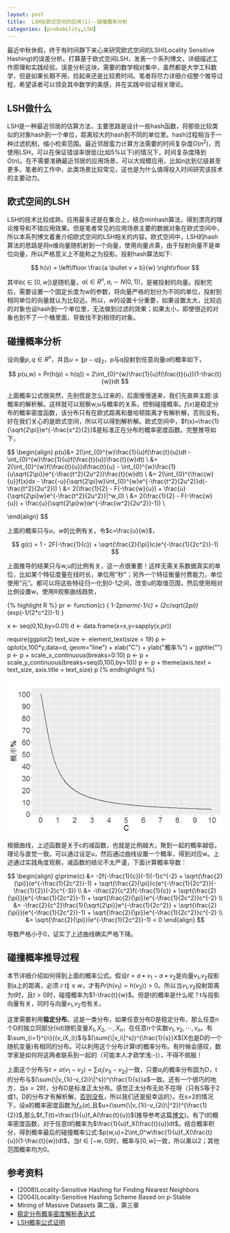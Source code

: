 ```yaml
---
layout: post
title:  LSH在欧式空间的应用(1)--碰撞概率分析
categories: [probability,LSH]
---
```


最近中秋休假，终于有时间静下来心来研究欧式空间的LSH(Locality Sensitive Hashing)的误差分析。打算基于欧式空间LSH，发表一个系列博文，详细描述工作原理和实践经验。误差分析这块，需要的数学相对集中，虽然都是大学工科数学，但是如果长期不用，捡起来还是比较费时间。笔者将尽力详细介绍整个推导过程，希望读者可以领会其中数学的美感，并在实践中验证相关理论。

## LSH做什么

LSH是一种最近邻居的估算方法，主要思路是设计一些hash函数，将那些比较类似的对象hash到一个单位，距离较大的hash到不同的单位里。hash过程相当于一种过滤机制，缩小检索范围。最近邻居蛮力计算方法需要的时间复杂度$O(n^2)$，而使用LSH，可以在保证错误率很低(比如5%以下)的情况下，时间复杂度降到$O(n)$。在不需要准确最近邻居的应用场景，可以大规模应用，比如$n$达到亿级甚至更多。笔者的工作中，此类场景比较常见，这也是为什么值得投入时间研究该技术的主要动力。


## 欧式空间的LSH

LSH的技术比较成熟，应用最多还是在集合上，结合minhash算法，得到漂亮的理论推导和不错应用效果。但是笔者常见的应用场景主要的数据对象在欧式空间中，所以本系列博文着重介绍欧式空间的LSH相关的内容。欧式空间中，LSH的hash算法的思路是将n维向量随机射到一个向量，使用向量点乘，由于投射向量不是单位向量，所以严格意义上不能称之为投影。投射hash算法如下:

$$
	h(v) = \left\lfloor \frac{a \bullet v + b}{w} \right\rfloor
$$

其中$b(\in [0,w])$是随机量，$a (\in R^n,a_i \sim N(0,1))$，是被投射的向量。投射完后，需要设置一个固定长度为$w$的参数，将向量严格的划分为不同的单位，投射到相同单位的向量就认为比较近。所以，$w$的设置十分重要，如果设置太大，比较远的对象也设hash到一个单位里，无法做到过滤的效果；如果太小，即使很近的对象也到不了一个桶里面，导致找不到相领的对象。

## 碰撞概率分析

设向量$p,q \in R^n$，并且$u=\lVert p-q\rVert_2$，p与q投射到任意向量$a$的概率如下，

$$
	p(u,w) = Pr(h(p) = h(q)) = 2\int_{0}^{w}\frac{1}{u}f(\frac{t}{u})(1-\frac{t}{w})dt
$$

上面概率公式很突然，先别慌是怎么过来的，后面慢慢道来，我们先直奔主题:该概率的解析解。这样就可以观察w,u与概率的关系，控制碰撞概率。$f(x)$是稳定分布的概率密度函数，该分布只有在欧式距离和曼哈顿距离才有解析解，否则没有。好在我们关心的是欧式空间，所以可以得到解析解。欧式空间中，$f(x)=\frac{1}{\sqrt{2\pi}}e^{-\frac{x^2}{2}}$是标准正在分布的概率密度函数。完整推导如下，


$$
\begin{align}
	p(u)&= 2(\int_{0}^{w}\frac{1}{u}f(\frac{t}{u})dt - \int_{0}^{w}\frac{1}{u}f(\frac{t}{u})\frac{t}{w}dt) \\
        &= 2(\int_{0}^{w}f(\frac{t}{u})d\frac{t}{u} - \int_{0}^{w}\frac{1}{u\sqrt{2\pi}}e^{-\frac{t^2}{2u^2}}\frac{t}{w}dt) \\
        &= 2(\int_{0}^{\frac{w}{u}}f(x)dx - \frac{-u}{\sqrt{2\pi}w}\int_{0}^{w}e^{-\frac{t^2}{2u^2}}d(-\frac{t^2}{2u^2})) \\
        &= 2(\frac{1}{2} - F(-\frac{w}{u}) + \frac{u}{\sqrt{2\pi}w}e^{-\frac{t^2}{2u^2}}|^w_0) \\
        &= 2(\frac{1}{2} - F(-\frac{w}{u}) + \frac{u}{\sqrt{2\pi}w}(e^{-\frac{w^2}{2u^2}}-1)) \\
		 
\end{align}
$$
 
上面的概率只与$u$，$w$的比例有关，令$c=\frac{u}{w}$，
 
$$
	g(c) = 1 - 2F(-\frac{1}{c}) + \sqrt{\frac{2}{\pi}}c(e^{-\frac{1}{2c^2}}-1) 
$$

上面推导的结果只与w,u的比例有关，这一点很重要！这样无需关系数据真实的单位，比如某个特征度量在线时长，单位用"秒"；另外一个特征衡量付费能力，单位使用“元”。都可以将这些特征归一化到0-1之间，改变u的取值范围，然后使用相对比例设置w。使用R观察曲线趋势，

{% highlight R %}
pr <- function(c) {
  1-2*pnorm(-1/c) + (2*c/sqrt(2*pi))*(exp(-1/(2*c^2))-1)
}

x <- seq(0,10,by=0.01)
d <- data.frame(x=x,y=sapply(x,pr))

require(ggplot2)
text_size <- element_text(size = 19)
p <- qplot(x,100*y,data=d, geom="line") + xlab("C") + ylab("概率%") + ggtitle("") 
p <- p + scale_x_continuous(breaks=0:10)
p <- p + scale_y_continuous(breaks=seq(0,100,by=10))
p <- p + theme(axis.text = text_size,  axis.title = text_size)
p
{% endhighlight %}

<div align='center'>
	<img src="\img\prob_with_c_lsh.png"/>
</div>


根据曲线，上述函数是关于c的减函数，也就是比例越大，聚到一起的概率越低，理论与直觉一致。可以通过设定u，然后通过曲线设置一个概率，得到对应w。上述通过实践角度观察，减函数的结论不太严谨，下面计算概率导数：

$$
	\begin{align}
		g\prime(c) &= -2f(-\frac{1}{c})(-1)(-1)c^{-2} + \sqrt{\frac{2}{\pi}}(e^{-\frac{1}{2c^2}}-1) + \sqrt{\frac{2}{\pi}}c(e^{-\frac{1}{2c^2}}(-\frac{1}{2})(-2)c^{-3}) \\
				   &= -\frac{2}{c^2}f(-\frac{1}{c}) + \sqrt{\frac{2}{\pi}}(e^{-\frac{1}{2c^2}}-1) + \sqrt{\frac{2}{\pi}}e^{-\frac{1}{2c^2}}c^{-2} \\
				   &= -\frac{2}{c^2}\frac{1}{\sqrt{2\pi}}e^{-\frac{1}{2c^2}} + \sqrt{\frac{2}{\pi}}(e^{-\frac{1}{2c^2}}-1) + \sqrt{\frac{2}{\pi}}e^{-\frac{1}{2c^2}}c^{-2} \\
				   &= \sqrt{\frac{2}{\pi}}(e^{-\frac{1}{2c^2}}-1) < 0
	\end{align}
$$

导数严格小于0，证实了上述曲线确实严格下降。

## 碰撞概率推导过程

本节详细介绍如何得到上面的概率公式。假设$t=a\bullet v_1 - a \bullet v_2$是向量$v_1$,$v_2$投影到a上的距离，必须$\|t\| \le w$，才有$Pr(h(v_1) = h(v_2)) > 0$。所以当$v_1$,$v_2$投射距离为t时，且$t>0$时，碰撞概率为$1-\frac{t}{w}$。但是t的概率是什么呢？t与投影向量有关，同时与向量$v_1$,$v_2$也有关。

这里需要利用**稳定分布**。这是一类分布，如果任意分布D是稳定分布，那么任意n个D的独立同部分(iid)随机变量$X_1,X_2,\cdots,X_n$，在任意n个实数$v_1,v_2,\cdots,v_n$，有$\sum_{i=1}^{n}{(v_iX_i)}$与$(\sum{\|v_i\|^s})^{\frac{1}{s}}X$(X也是D的一个随机变量)有相同的分布。可以利用这个分布计算t的概率分布。有时候会感叹，数学家是如何将这两者联系到一起的（可能本人才疏学浅:-)），不得不佩服！

上面这个分布与$t=a(v_1-v_2)=\sum{a_i(v_{1i}-v_{2i})}$一致，只要$a_i$的概率分布固为D，t的分布与$(\sum{\|v_{1i}-v_{2i}\|^s})^{\frac{1}{s}}a$一致。还有一个很巧的地方，当$s=2$时，分布D是标准正太分布。感觉正太分布无处不在呀（只有S等于2或1，D的分布才有解析解，[否则没有](http://www.swarmagents.cn/bs/files/jake2011616211724.pdf)，所以我们还是挺幸运的）。在s=2的情况下，设a的概率密度函数为$f_A(a)$,且$u=(\sum{\|v_{1i}-v_{2i}\|^2})^{\frac{1}{2}}$,那么$f_T(t)=\frac{1}{u}f_A(\frac{t}{u})$(推导参考这篇[博文](/probability/2016/09/04/probability-density-function.html))。有了t的概率密度函数，对于任意t的概率为$\frac{1}{u}f_X(\frac{t}{u})dt$。结合概率积分，得到概率最后的碰撞概率公式:$p(w,u)=2\int_0^w\frac{1}{u}f_X(\frac{t}{u})(1-\frac{t}{w})dt$，当$t \in [-w,0]$时，概率与$[0,w]$一致，所以乘以2；其他范围概率均为0。

## 参考资料

* (2008)Locality-Sensitive Hashing for Finding Nearest Neighbors
* (2004)Locality-Sensitive Hashing Scheme Based on p-Stable
* Mining of Massive Datasets 第二版，第三章
* [稳定分布概率密度解析表达式](http://www.swarmagents.cn/bs/files/jake2011616211724.pdf)
* [LSH概率公式证明](http://blog.sina.com.cn/s/blog_67914f2901019p3v.html)